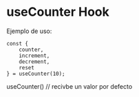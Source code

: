# useCounter Hook

Ejemplo de uso:
```
const {
    counter,
    increment,
    decrement,
    reset
} = useCounter(10);
```

useCounter() // recivbe un valor por defecto
